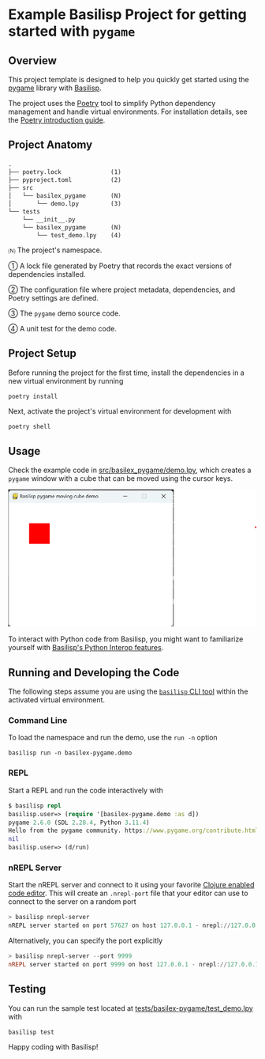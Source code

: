 # Example Basilisp Project for getting started with `pygame`

## Overview

This project template is designed to help you quickly get started using the [pygame](https://www.pygame.org) library with [Basilisp](https://basilisp.readthedocs.io/en/latest/index.html).

The project uses the [Poetry](https://python-poetry.org/) tool to simplify Python dependency management and handle virtual environments. For installation details, see the [Poetry introduction guide](https://python-poetry.org/docs/).

## Project Anatomy

```
.
├── poetry.lock              (1)
├── pyproject.toml           (2)
├── src
│   └── basilex_pygame       (N)
│       └── demo.lpy         (3)
└── tests
    └── __init__.py
    └── basilex_pygame       (N)
        └── test_demo.lpy    (4)
```

🄝 The project's namespace.

① A lock file generated by Poetry that records the exact versions of dependencies installed.

② The configuration file where project metadata, dependencies, and Poetry settings are defined.

③ The `pygame` demo source code.

④ A unit test for the demo code.

## Project Setup

Before running the project for the first time, install the dependencies in a new virtual environment by running
```shell
poetry install
```

Next, activate the project's virtual environment for development with
```bash
poetry shell
```

## Usage

Check the example code in [src/basilex_pygame/demo.lpy](src/basilex_pygame/demo.lpy), which creates a `pygame` window with a cube that can be moved using the cursor keys.

![demo](demo.png)

To interact with Python code from Basilisp, you might want to familiarize yourself with [Basilisp's Python Interop features](https://basilisp.readthedocs.io/en/latest/pyinterop.html).

## Running and Developing the Code

The following steps assume you are using the [`basilisp` CLI tool](https://basilisp.readthedocs.io/en/latest/cli.html) within the activated virtual environment.

### Command Line
To load the namespace and run the demo, use the `run -n` option

```shell
basilisp run -n basilex-pygame.demo
```

### REPL
Start a REPL and run the code interactively with
```clojure
$ basilisp repl
basilisp.user=> (require '[basilex-pygame.demo :as d])
pygame 2.6.0 (SDL 2.28.4, Python 3.11.4)
Hello from the pygame community. https://www.pygame.org/contribute.html
nil
basilisp.user=> (d/run)
```

### nREPL Server

Start the nREPL server and connect to it using your favorite [Clojure enabled code editor](https://basilisp.readthedocs.io/en/latest/cli.html#start-an-nrepl-session). 
This will create an `.nrepl-port` file that your editor can use to connect to the server on a random port
```powershell
> basilisp nrepl-server
nREPL server started on port 57627 on host 127.0.0.1 - nrepl://127.0.0.1:57627
```

Alternatively, you can specify the port explicitly
```powershell
> basilisp nrepl-server --port 9999
nREPL server started on port 9999 on host 127.0.0.1 - nrepl://127.0.0.1:9999
```

## Testing

You can run the sample test located at [tests/basilex-pygame/test_demo.lpy](tests/basilex-pygame/test_demo.lpy) with

```bash
basilisp test
```

Happy coding with Basilisp!
